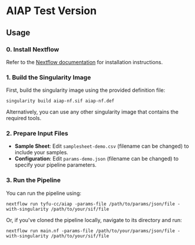 # AIAP Test Version

## Usage

### 0. Install Nextflow
Refer to the [Nextflow documentation](https://www.nextflow.io/docs/latest/install.html) for installation instructions.

### 1. Build the Singularity Image
First, build the singularity image using the provided definition file:
```
singularity build aiap-nf.sif aiap-nf.def
```
Alternatively, you can use any other singularity image that contains the required tools.

### 2. Prepare Input Files
- **Sample Sheet**: Edit `samplesheet-demo.csv` (filename can be changed) to include your samples.
- **Configuration**: Edit `params-demo.json` (filename can be changed) to specify your pipeline parameters.

### 3. Run the Pipeline
You can run the pipeline using:
```
nextflow run tyfu-cc/aiap -params-file /path/to/params/json/file -with-singularity /path/to/your/sif/file
```
Or, if you've cloned the pipeline locally, navigate to its directory and run:
```
nextflow run main.nf -params-file /path/to/your/params/json/file -with-singularity /path/to/your/sif/file
```
